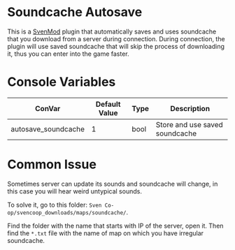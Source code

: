 # Soundcache Autosave
This is a [SvenMod](https://github.com/sw1ft747/svenmod) plugin that automatically saves and uses soundcache that you download from a server during connection. During connection, the plugin will use saved soundcache that will skip the process of downloading it, thus you can enter into the game faster.

# Console Variables
ConVar | Default Value | Type | Description
--- | --- | --- | ---
autosave_soundcache | 1 | bool | Store and use saved soundcache

# Common Issue
Sometimes server can update its sounds and soundcache will change, in this case you will hear weird untypical sounds.

To solve it, go to this folder: `Sven Co-op/svencoop_downloads/maps/soundcache/`.

Find the folder with the name that starts with IP of the server, open it. Then find the `*.txt` file with the name of map on which you have irregular soundcache.
